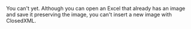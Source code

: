 You can't yet. Although you can open an Excel that already has an image and save it preserving the image, you can't insert a new image with ClosedXML.
